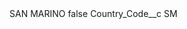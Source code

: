 <?xml version="1.0" encoding="UTF-8"?>
<CustomMetadata xmlns="http://soap.sforce.com/2006/04/metadata" xmlns:xsi="http://www.w3.org/2001/XMLSchema-instance" xmlns:xsd="http://www.w3.org/2001/XMLSchema">
    <label>SAN MARINO</label>
    <protected>false</protected>
    <values>
        <field>Country_Code__c</field>
        <value xsi:type="xsd:string">SM</value>
    </values>
</CustomMetadata>
